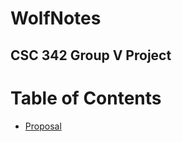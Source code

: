 # WolfNotes
## CSC 342 Group V Project

# Table of Contents
- [Proposal](/csc342-2023Fall-GroupV/Proposal/README.md)